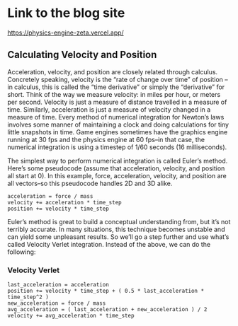 # Link to the blog site
https://physics-engine-zeta.vercel.app/


## Calculating Velocity and Position
Acceleration, velocity, and position are closely related through calculus. Concretely speaking, velocity is the “rate of change over time” of position – in calculus, this is called the “time derivative” or simply the “derivative” for short. Think of the way we measure velocity: in miles per hour, or meters per second. Velocity is just a measure of distance travelled in a measure of time. Similarly, acceleration is just a measure of velocity changed in a measure of time.
Every method of numerical integration for Newton’s laws involves some manner of maintaining a clock and doing calculations for tiny little snapshots in time. Game engines sometimes have the graphics engine running at 30 fps and the physics engine at 60 fps–in that case, the numerical integration is using a timestep of 1/60 seconds (16 milliseconds).

The simplest way to perform numerical integration is called Euler’s method. Here’s some pseudocode (assume that acceleration, velocity, and position all start at 0). In this example, force, acceleration, velocity, and position are all vectors–so this pseudocode handles 2D and 3D alike.

```
acceleration = force / mass
velocity += acceleration * time_step
position += velocity * time_step

```

Euler’s method is great to build a conceptual understanding from, but it’s not terribly accurate. In many situations, this technique becomes unstable and can yield some unpleasant results. So we’ll go a step further and use what’s called Velocity Verlet integration. Instead of the above, we can do the following:

### Velocity Verlet
```
last_acceleration = acceleration
position += velocity * time_step + ( 0.5 * last_acceleration * time_step^2 )
new_acceleration = force / mass 
avg_acceleration = ( last_acceleration + new_acceleration ) / 2
velocity += avg_acceleration * time_step
```
